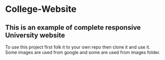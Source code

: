 # College-Website

## This is an example of complete responsive University website

To use this project first folk it to your own repo then clone it and use it.
Some images are used from google and some are used from images folder.
